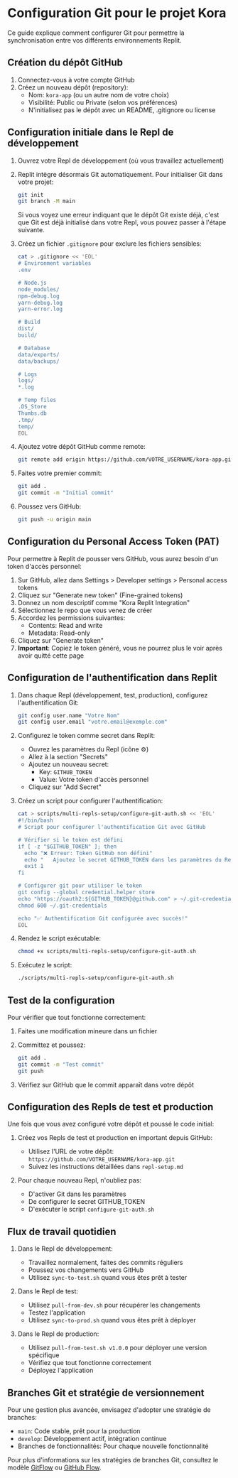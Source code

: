 # Configuration Git pour le projet Kora

Ce guide explique comment configurer Git pour permettre la synchronisation entre vos différents environnements Replit.

## Création du dépôt GitHub

1. Connectez-vous à votre compte GitHub
2. Créez un nouveau dépôt (repository):
   - Nom: `kora-app` (ou un autre nom de votre choix)
   - Visibilité: Public ou Private (selon vos préférences)
   - N'initialisez pas le dépôt avec un README, .gitignore ou license

## Configuration initiale dans le Repl de développement

1. Ouvrez votre Repl de développement (où vous travaillez actuellement)

2. Replit intègre désormais Git automatiquement. Pour initialiser Git dans votre projet:
   ```bash
   git init
   git branch -M main
   ```

   Si vous voyez une erreur indiquant que le dépôt Git existe déjà, c'est que Git est déjà initialisé dans votre Repl, vous pouvez passer à l'étape suivante.

4. Créez un fichier `.gitignore` pour exclure les fichiers sensibles:
   ```bash
   cat > .gitignore << 'EOL'
   # Environment variables
   .env

   # Node.js
   node_modules/
   npm-debug.log
   yarn-debug.log
   yarn-error.log

   # Build
   dist/
   build/

   # Database
   data/exports/
   data/backups/

   # Logs
   logs/
   *.log

   # Temp files
   .DS_Store
   Thumbs.db
   .tmp/
   temp/
   EOL
   ```

5. Ajoutez votre dépôt GitHub comme remote:
   ```bash
   git remote add origin https://github.com/VOTRE_USERNAME/kora-app.git
   ```

6. Faites votre premier commit:
   ```bash
   git add .
   git commit -m "Initial commit"
   ```

7. Poussez vers GitHub:
   ```bash
   git push -u origin main
   ```

## Configuration du Personal Access Token (PAT)

Pour permettre à Replit de pousser vers GitHub, vous aurez besoin d'un token d'accès personnel:

1. Sur GitHub, allez dans Settings > Developer settings > Personal access tokens
2. Cliquez sur "Generate new token" (Fine-grained tokens)
3. Donnez un nom descriptif comme "Kora Replit Integration"
4. Sélectionnez le repo que vous venez de créer
5. Accordez les permissions suivantes:
   - Contents: Read and write
   - Metadata: Read-only
6. Cliquez sur "Generate token"
7. **Important**: Copiez le token généré, vous ne pourrez plus le voir après avoir quitté cette page

## Configuration de l'authentification dans Replit

1. Dans chaque Repl (développement, test, production), configurez l'authentification Git:
   ```bash
   git config user.name "Votre Nom"
   git config user.email "votre.email@exemple.com"
   ```

2. Configurez le token comme secret dans Replit:
   - Ouvrez les paramètres du Repl (icône ⚙️)
   - Allez à la section "Secrets"
   - Ajoutez un nouveau secret:
     - Key: `GITHUB_TOKEN`
     - Value: Votre token d'accès personnel
   - Cliquez sur "Add Secret"

3. Créez un script pour configurer l'authentification:
   ```bash
   cat > scripts/multi-repls-setup/configure-git-auth.sh << 'EOL'
   #!/bin/bash
   # Script pour configurer l'authentification Git avec GitHub

   # Vérifier si le token est défini
   if [ -z "$GITHUB_TOKEN" ]; then
     echo "❌ Erreur: Token GitHub non défini"
     echo "   Ajoutez le secret GITHUB_TOKEN dans les paramètres du Repl"
     exit 1
   fi

   # Configurer git pour utiliser le token
   git config --global credential.helper store
   echo "https://oauth2:${GITHUB_TOKEN}@github.com" > ~/.git-credentials
   chmod 600 ~/.git-credentials

   echo "✅ Authentification Git configurée avec succès!"
   EOL
   ```

4. Rendez le script exécutable:
   ```bash
   chmod +x scripts/multi-repls-setup/configure-git-auth.sh
   ```

5. Exécutez le script:
   ```bash
   ./scripts/multi-repls-setup/configure-git-auth.sh
   ```

## Test de la configuration

Pour vérifier que tout fonctionne correctement:

1. Faites une modification mineure dans un fichier
2. Committez et poussez:
   ```bash
   git add .
   git commit -m "Test commit"
   git push
   ```

3. Vérifiez sur GitHub que le commit apparaît dans votre dépôt

## Configuration des Repls de test et production

Une fois que vous avez configuré votre dépôt et poussé le code initial:

1. Créez vos Repls de test et production en important depuis GitHub:
   - Utilisez l'URL de votre dépôt: `https://github.com/VOTRE_USERNAME/kora-app.git`
   - Suivez les instructions détaillées dans `repl-setup.md`

2. Pour chaque nouveau Repl, n'oubliez pas:
   - D'activer Git dans les paramètres
   - De configurer le secret GITHUB_TOKEN
   - D'exécuter le script `configure-git-auth.sh`

## Flux de travail quotidien

1. Dans le Repl de développement:
   - Travaillez normalement, faites des commits réguliers
   - Poussez vos changements vers GitHub
   - Utilisez `sync-to-test.sh` quand vous êtes prêt à tester

2. Dans le Repl de test:
   - Utilisez `pull-from-dev.sh` pour récupérer les changements
   - Testez l'application
   - Utilisez `sync-to-prod.sh` quand vous êtes prêt à déployer

3. Dans le Repl de production:
   - Utilisez `pull-from-test.sh v1.0.0` pour déployer une version spécifique
   - Vérifiez que tout fonctionne correctement
   - Déployez l'application

## Branches Git et stratégie de versionnement

Pour une gestion plus avancée, envisagez d'adopter une stratégie de branches:

- `main`: Code stable, prêt pour la production
- `develop`: Développement actif, intégration continue
- Branches de fonctionnalités: Pour chaque nouvelle fonctionnalité

Pour plus d'informations sur les stratégies de branches Git, consultez le modèle [GitFlow](https://nvie.com/posts/a-successful-git-branching-model/) ou [GitHub Flow](https://guides.github.com/introduction/flow/).